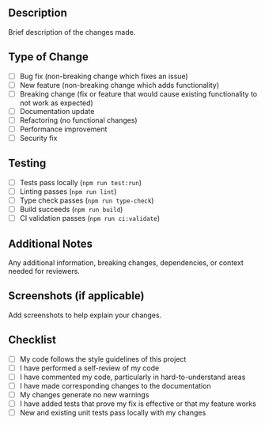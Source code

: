## Description

Brief description of the changes made.

## Type of Change

- [ ] Bug fix (non-breaking change which fixes an issue)
- [ ] New feature (non-breaking change which adds functionality)
- [ ] Breaking change (fix or feature that would cause existing functionality to not work as
      expected)
- [ ] Documentation update
- [ ] Refactoring (no functional changes)
- [ ] Performance improvement
- [ ] Security fix

## Testing

- [ ] Tests pass locally (`npm run test:run`)
- [ ] Linting passes (`npm run lint`)
- [ ] Type check passes (`npm run type-check`)
- [ ] Build succeeds (`npm run build`)
- [ ] CI validation passes (`npm run ci:validate`)

## Additional Notes

Any additional information, breaking changes, dependencies, or context needed for reviewers.

## Screenshots (if applicable)

Add screenshots to help explain your changes.

## Checklist

- [ ] My code follows the style guidelines of this project
- [ ] I have performed a self-review of my code
- [ ] I have commented my code, particularly in hard-to-understand areas
- [ ] I have made corresponding changes to the documentation
- [ ] My changes generate no new warnings
- [ ] I have added tests that prove my fix is effective or that my feature works
- [ ] New and existing unit tests pass locally with my changes
